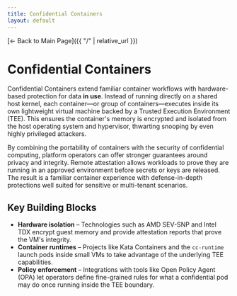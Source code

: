 ```yaml
---
title: Confidential Containers
layout: default
---
```


[← Back to Main Page]({{ "/" | relative_url }})

# Confidential Containers

Confidential Containers extend familiar container workflows with hardware-based
protection for data **in use**. Instead of running directly on a shared host
kernel, each container—or group of containers—executes inside its own
lightweight virtual machine backed by a Trusted Execution Environment (TEE).
This ensures the container's memory is encrypted and isolated from the host
operating system and hypervisor, thwarting snooping by even highly privileged
attackers.

By combining the portability of containers with the security of confidential
computing, platform operators can offer stronger guarantees around privacy and
integrity. Remote attestation allows workloads to prove they are running in an
approved environment before secrets or keys are released. The result is a
familiar container experience with defense-in-depth protections well suited for
sensitive or multi-tenant scenarios.

## Key Building Blocks

* **Hardware isolation** – Technologies such as AMD SEV-SNP and Intel TDX
  encrypt guest memory and provide attestation reports that prove the VM's
  integrity.
* **Container runtimes** – Projects like Kata Containers and the `cc-runtime`
  launch pods inside small VMs to take advantage of the underlying TEE
  capabilities.
* **Policy enforcement** – Integrations with tools like Open Policy Agent (OPA)
  let operators define fine-grained rules for what a confidential pod may do
  once running inside the TEE boundary.
